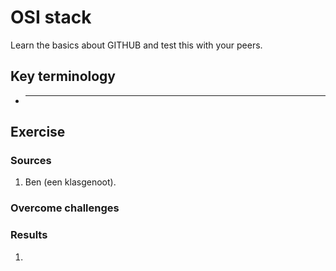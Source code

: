 # OSI stack
Learn the basics about GITHUB and test this with your peers.

## Key terminology
- ***




## Exercise
### Sources
1. Ben (een klasgenoot).


### Overcome challenges


### Results
1. 